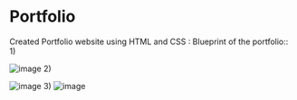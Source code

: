# Portfolio
Created Portfolio website using HTML and CSS :
Blueprint of the portfolio::
1)

![image](https://github.com/Thorus-Slughorm/Portfolio/assets/92204672/12352c74-4c7b-4b26-ab9e-5b0e979efdf5)
2)

![image](https://github.com/Thorus-Slughorm/Portfolio/assets/92204672/eb22e50c-1796-41e5-a3ef-dff82c11c2ff)
3) 
![image](https://github.com/Thorus-Slughorm/Portfolio/assets/92204672/243aef6b-806a-4855-adb5-8c5c087a424b)
